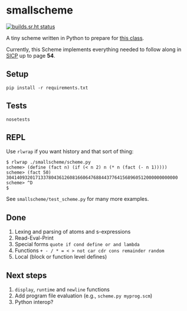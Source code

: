 smallscheme
===========

[![builds.sr.ht status](https://builds.sr.ht/~eigenhombre/smallscheme.svg)](https://builds.sr.ht/~eigenhombre/smallscheme?)

A tiny scheme written in Python to prepare for
[this class](https://www.dabeaz.com/sicp.html).

Currently, this Scheme implements everything needed to follow along in [SICP](https://en.wikipedia.org/wiki/Structure_and_Interpretation_of_Computer_Programs) up to page **54**.

Setup
-----

`pip install -r requirements.txt`

Tests
-----

`nosetests`

REPL
----

Use `rlwrap` if you want history and that sort of thing:

    $ rlwrap ./smallscheme/scheme.py
    scheme> (define (fact n) (if (< n 2) n (* n (fact (- n 1)))))
    scheme> (fact 50)
    30414093201713378043612608166064768844377641568960512000000000000
    scheme> ^D
    $

See `smallscheme/test_scheme.py` for many more examples.

Done
----
1. Lexing and parsing of atoms and s-expressions
1. Read-Eval-Print
1. Special forms `quote if cond define or and lambda`
1. Functions `+ - / * = < > not car cdr cons remainder random`
1. Local (block or function level defines)

Next steps
-----
1. `display`, `runtime` and `newline` functions
1. Add program file evaluation (e.g., `scheme.py myprog.scm`)
1. Python interop?

